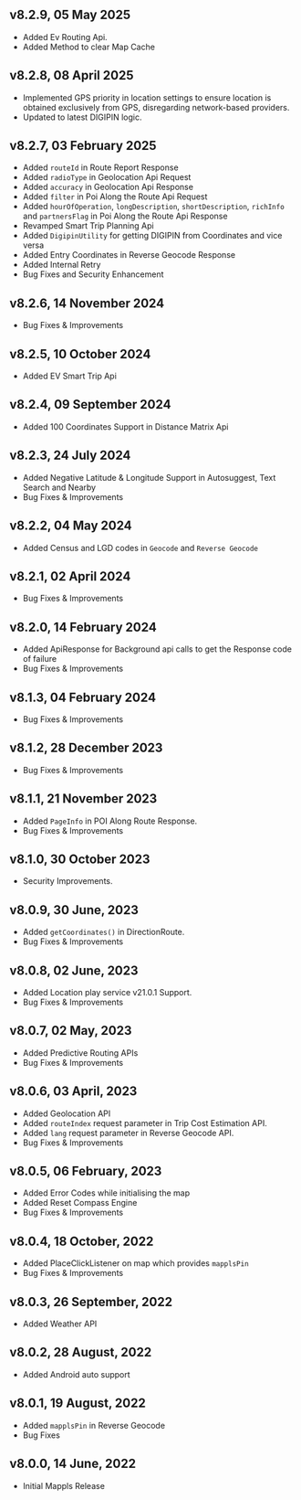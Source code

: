 ## v8.2.9, 05 May 2025
- Added Ev Routing Api.
- Added Method to clear Map Cache 

## v8.2.8, 08 April 2025
- Implemented GPS priority in location settings to ensure location is obtained exclusively from GPS, disregarding network-based providers.
- Updated to latest DIGIPIN logic.

## v8.2.7, 03 February 2025
- Added `routeId` in Route Report Response
- Added `radioType` in Geolocation Api Request
- Added `accuracy` in Geolocation Api Response
- Added `filter` in Poi Along the Route Api Request
- Added `hourOfOperation`, `longDescription`, `shortDescription`, `richInfo` and `partnersFlag` in Poi Along the Route Api Response
- Revamped Smart Trip Planning Api
- Added `DigipinUtility` for getting DIGIPIN from Coordinates and vice versa
- Added Entry Coordinates in Reverse Geocode Response
- Added Internal Retry
- Bug Fixes and Security Enhancement

## v8.2.6, 14 November 2024
- Bug Fixes & Improvements

## v8.2.5, 10 October 2024
- Added EV Smart Trip Api

## v8.2.4, 09 September 2024
- Added 100 Coordinates Support in Distance Matrix Api

## v8.2.3, 24 July 2024
- Added Negative Latitude & Longitude Support in Autosuggest, Text Search and Nearby
- Bug Fixes & Improvements

## v8.2.2, 04 May 2024
- Added Census and LGD codes in `Geocode` and `Reverse Geocode`

## v8.2.1, 02 April 2024
- Bug Fixes & Improvements

## v8.2.0, 14 February 2024
- Added ApiResponse for Background api calls to get the Response code of failure
- Bug Fixes & Improvements

## v8.1.3, 04 February 2024
- Bug Fixes & Improvements

## v8.1.2, 28 December 2023
- Bug Fixes & Improvements

## v8.1.1, 21 November 2023
- Added `PageInfo` in POI Along Route Response.
- Bug Fixes & Improvements

## v8.1.0, 30 October 2023
- Security Improvements. 

## v8.0.9, 30 June, 2023
- Added `getCoordinates()` in DirectionRoute.
- Bug Fixes & Improvements

## v8.0.8, 02 June, 2023
- Added Location play service v21.0.1 Support.
- Bug Fixes & Improvements

## v8.0.7, 02 May, 2023
- Added Predictive Routing APIs
- Bug Fixes & Improvements

## v8.0.6, 03 April, 2023
- Added Geolocation API
- Added `routeIndex` request parameter in Trip Cost Estimation API.
- Added `lang` request parameter  in Reverse Geocode API.
- Bug Fixes & Improvements

## v8.0.5, 06 February, 2023
- Added Error Codes while initialising the map
- Added Reset Compass Engine
- Bug Fixes & Improvements

## v8.0.4, 18 October, 2022
- Added PlaceClickListener on map which provides `mapplsPin`
- Bug Fixes & Improvements

## v8.0.3, 26 September, 2022
- Added Weather API

## v8.0.2, 28 August, 2022
- Added Android auto support

## v8.0.1, 19 August, 2022
- Added `mapplsPin` in Reverse Geocode
- Bug Fixes

## v8.0.0, 14 June, 2022
- Initial Mappls Release
